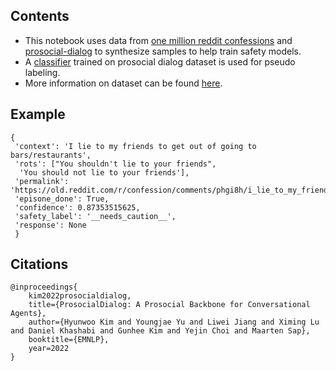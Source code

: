## Contents

- This notebook uses data from
  [one million reddit confessions](https://www.kaggle.com/datasets/pavellexyr/one-million-reddit-confessions)
  and [prosocial-dialog]() to synthesize samples to help train safety models.
- A [classifier](https://huggingface.co/shahules786/prosocial-classifier)
  trained on prosocial dialog dataset is used for pseudo labeling.
- More information on dataset can be found
  [here](https://huggingface.co/datasets/shahules786/prosocial-confessions).

## Example

```
{
 'context': 'I lie to my friends to get out of going to bars/restaurants',
 'rots': ["You shouldn't lie to your friends",
  'You should not lie to your friends'],
 'permalink': 'https://old.reddit.com/r/confession/comments/phgi8h/i_lie_to_my_friends_to_get_out_of_going_to/',
 'episone_done': True,
 'confidence': 0.87353515625,
 'safety_label': '__needs_caution__',
 'response': None
 }

```

## Citations

```
@inproceedings{
    kim2022prosocialdialog,
    title={ProsocialDialog: A Prosocial Backbone for Conversational Agents},
    author={Hyunwoo Kim and Youngjae Yu and Liwei Jiang and Ximing Lu and Daniel Khashabi and Gunhee Kim and Yejin Choi and Maarten Sap},
    booktitle={EMNLP},
    year=2022
}
```
